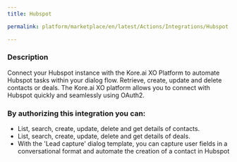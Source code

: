 ```yaml
---
title: Hubspot

permalink: platform/marketplace/en/latest/Actions/Integrations/Hubspot

---
```


### Description

Connect your Hubspot instance with the Kore.ai XO Platform to automate Hubspot tasks within your dialog flow. Retrieve, create, update and delete contacts or deals. The Kore.ai XO platform allows you to connect with Hubspot quickly and seamlessly using OAuth2.    
### By authorizing this integration you can:
- List, search, create, update, delete and get details of contacts.
- List, search, create, update, delete and get details of deals.
- With the 'Lead capture' dialog template, you can capture user fields in a conversational format and automate the creation of a contact in Hubspot


